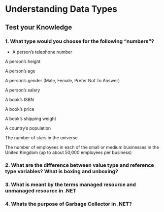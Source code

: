# Understanding Data Types


## Test your Knowledge


### 1. What type would you choose for the following “numbers”?


* A person’s telephone number


A person’s height


A person’s age


A person’s gender (Male, Female, Prefer Not To Answer)


A person’s salary


A book’s ISBN


A book’s price


A book’s shipping weight


A country’s population


The number of stars in the universe


The number of employees in each of the small or medium businesses in the United Kingdom (up to about 50,000 employees per business)


### 2. What are the difference between value type and reference type variables? What is boxing and unboxing?


### 3. What is meant by the terms managed resource and unmanaged resource in .NET


### 4. Whats the purpose of Garbage Collector in .NET?
